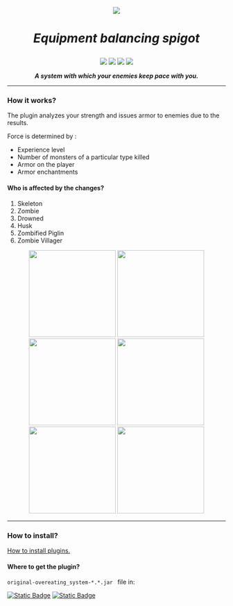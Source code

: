 <p align="center">
    <a href="https://github.com/AndyLocks/equipment_balancing_spigot/releases"><img src="https://img.shields.io/badge/Releases-gray?style=for-the-badge&logo=github&label=Git&labelColor=black"></a>
</p>

# ***<p align="center">Equipment balancing spigot</p>***


<p align="center">
<span align="center">
    <img src="https://static.wikia.nocookie.net/minecraft_gamepedia/images/c/cb/Netherite_Helmet_%28item%29_JE2_BE1.png/revision/latest?cb=20200304193908">
</span>
<span align="center">
    <img src="https://static.wikia.nocookie.net/minecraft_gamepedia/images/f/fa/Netherite_Chestplate_%28item%29_JE2_BE1.png/revision/latest?cb=20200304193856">
</span>
<span align="center">
    <img src="https://static.wikia.nocookie.net/minecraft_gamepedia/images/7/78/Netherite_Leggings_%28item%29_JE2_BE1.png/revision/latest?cb=20200304193918">
</span>
<span align="center">
    <img src="https://static.wikia.nocookie.net/minecraft_gamepedia/images/7/7e/Netherite_Boots_%28item%29_BE1.png/revision/latest?cb=20200416184357">
</span>

</p>

***<p align="center">A system with which your enemies keep pace with you.</p>***

___

### How it works?

The plugin analyzes your strength and issues armor to enemies due to the results.

Force is determined by :
- Experience level
- Number of monsters of a particular type killed
- Armor on the player
- Armor enchantments
#### Who is affected by the changes?
1. Skeleton
2. Zombie
3. Drowned
4. Husk
5. Zombified Piglin
6. Zombie Villager
<p align="center">
<span>
    <img height=200 src="https://static.wikia.nocookie.net/minecraft_gamepedia/images/8/87/Zombie_JE3_BE2.png/revision/latest/scale-to-width-down/299?cb=20191227070025">
</span>
<span>
    <img height=200 src="https://static.wikia.nocookie.net/minecraft_gamepedia/images/4/47/Skeleton_JE6_BE4.png/revision/latest/scale-to-width-down/270?cb=20210227130136">
</span>
<span>
    <img height=200 src="https://static.wikia.nocookie.net/minecraft_gamepedia/images/5/57/Drowned.png/revision/latest/scale-to-width-down/306?cb=20180626144030">
</span>
<span>
    <img height=200 src="https://static.wikia.nocookie.net/minecraft_gamepedia/images/e/e4/Husk_JE2_BE2.png/revision/latest/scale-to-width-down/300?cb=20190510101810">
</span>
<span>
    <img height=200 src="https://static.wikia.nocookie.net/minecraft_gamepedia/images/1/1c/Zombified_Piglin_BE6.png/revision/latest/scale-to-width-down/350?cb=20201223164833">
</span>
<span>
    <img height=200 src="https://static.wikia.nocookie.net/minecraft_gamepedia/images/f/fd/Plains_Zombie_Villager_Base.png/revision/latest/scale-to-width-down/333?cb=20211013222051">
</span>
</p>

___
### How to install?
[How to install plugins.](https://bukkit.fandom.com/wiki/Installing_Plugins)
#### Where to get the plugin?
`original-overeating_system-*.*.jar ` file in:

[![Static Badge](https://img.shields.io/badge/Releases-gray?style=for-the-badge&logo=github&label=Git&labelColor=black)](https://github.com/AndyLocks/equipment_balancing_spigot/releases)
[![Static Badge](https://img.shields.io/badge/target-gray?style=for-the-badge&logo=github&label=Git&labelColor=black)](https://github.com/AndyLocks/equipment_balancing_spigot/tree/master/target) 